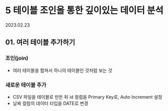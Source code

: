 # 5 테이블 조인을 통한 깊이있는 데이터 분석

2023.02.23

## 01. 여러 테이블 추가하기

### 조인(join)
- 여러 테이블을 합쳐서 하나의 테이블인 것처럼 보는 것

### 새로운 테이블 추가
- CSV 파일을 테이블로 만든 뒤 id 컬럼을 Primary Key로, Auto Increment 설정
- 날짜 컬럼의 데이터 타입을 DATE로 변경
